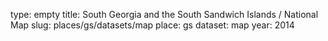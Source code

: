 type: empty
title: South Georgia and the South Sandwich Islands / National Map
slug: places/gs/datasets/map
place: gs
dataset: map
year: 2014
